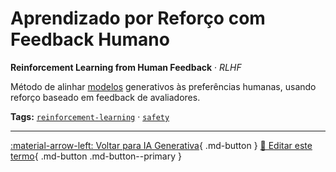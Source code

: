 # Aprendizado por Reforço com Feedback Humano

**Reinforcement Learning from Human Feedback** · *RLHF*

Método de alinhar [modelos](../conceitos-fundamentais/modelo.md) generativos às preferências humanas, usando reforço baseado em feedback de avaliadores.


**Tags:** [`reinforcement-learning`](../tags.md#reinforcement-learning) · [`safety`](../tags.md#safety)

---

[:material-arrow-left: Voltar para IA Generativa](index.md){ .md-button }
[📝 Editar este termo](https://github.com/seu-usuario/glossario-ia/edit/main/glossario.yaml){ .md-button .md-button--primary }
